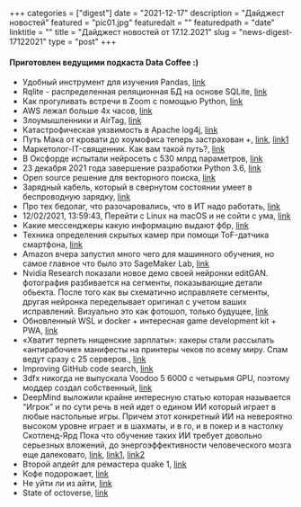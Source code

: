 
+++
categories = ["digest"]
date = "2021-12-17"
description = "Дайджест новостей"
featured = "pic01.jpg"
featuredalt = ""
featuredpath = "date"
linktitle = ""
title = "Дайджест новостей от 17.12.2021"
slug = "news-digest-17122021"
type = "post"
+++

#### Приготовлен ведущими подкаста Data Coffee :)


- Удобный инструмент для изучения Pandas, [link](https://pandastutor.com/index.html)
- Rqlite - распределенная реляционная БД на основе SQLite, [link](https://t.me/dataeng/435)
- Как прогуливать встречи в Zoom с помощью Python, [link](https://habr.com/ru/post/593483/)
- AWS лежал больше 4х часов, [link](https://www.theverge.com/2021/12/7/22822736/amazon-delivery-van-atoz-app-warehouse-outage-aws)
- Злоумышленники и AirTag, [link](https://tjournal.ru/news/489342)
- Катастрофическая уязвимость в Apache log4j, [link](https://www.opennet.ru/opennews/art.shtml?num=56319)
- Путь Мака от кровати до хоумофиса теперь застрахован +, [link](https://www.bsg.bund.de/SharedDocs/Pressemitteilungen/DE/2021/2021_37.html), [link1](https://habr.com/ru/news/t/594883/)
- Маркетолог-IT-священник. Как вам такой путь?, [link](https://vc.ru/life/332812)
- В Оксфорде испытали нейросеть с 530 млрд параметров, [link](https://tjournal.ru/news/492663)
- 23 декабря 2021 года завершение разработки Python 3.6, [link](https://devguide.python.org/#branchstatus)
- Open source решение для векторного поиска, [link](https://vektonn.github.io/vektonn/quick-start/)
- Зарядный кабель, который в свернутом состоянии умеет в беспроводную зарядку, [link](https://vk.cc/c8EkUT)
- Про тех бедолаг, что разочаровались, что в ИТ надо работать, [link](https://journal.tinkoff.ru/it-disillusion/?utm_source=telegram&utm_medium=social)
- 12/02/2021, 13:59:43, Перейти с Linux на macOS и не сойти с ума, [link](https://habr.com/ru/post/588380/)
- Какие мессенджеры какую информацию выдают фбр, [link](https://t.me/oleg_log/5157)
- Техника определения скрытых камер при помощи ToF-датчика смартфона, [link](https://www.opennet.ru/opennews/art.shtml?num=56186)
- Amazon вчера запустил много чего для машинного обучения, но самое главное что было это SageMaker Lab, [link](https://habr.com/ru/company/softline/blog/592907/)
- Nvidia Research показали новое демо своей нейронки editGAN. фотография разбивается на сегменты, показывающие детали обьекта. После того как вы схематично исправляете сегменты, другая нейронка переделывает оригинал с учетом ваших исправлений. Визуально это как фотошоп, только будущее, [link](https://nv-tlabs.github.io/editGAN/)
- Обновленный WSL и docker + интересная game development kit + PWA, [link](https://vc.ru/promo/321661-windows-11-krupneyshee-obnovlenie-os-za-poslednie-gody-vot-sem-glavnyh-izmeneniy-dlya-razrabotchikov)
- «Хватит терпеть нищенские зарплаты»: хакеры стали рассылать «антирабочие» манифесты на принтеры чеков по всему миру. Спам ведут сразу с 25 серверов., [link](https://dtf.ru/life/967604-hvatit-terpet-nishchenskie-zarplaty-hakery-stali-rassylat-antirabochie-manifesty-na-printery-chekov-po-vsemu-miru)
- Improving GitHub code search, [link](https://github.blog/2021-12-08-improving-github-code-search/)
- 3dfx никогда не выпускала Voodoo 5 6000 с четырьмя GPU, поэтому моддер создал собственный, [link](https://www.playground.ru/misc/news/3dfx_nikogda_ne_vypuskala_voodoo_5_6000_s_chetyrmya_gpu_poetomu_modder_sozdal_sobstvennyj-1093066)
- DeepMind выложили крайне интересную статью которая называется “Игрок” и по сути речь в ней идет о едином ИИ который играет в любые настольные игры. Причем этот конкретный ИИ на невероятно высоком уровне играет и в шахматы, и в го, и в покер и в настолку Скотленд-Ярд Пока что обучение таких ИИ требует довольно серьезных вложений, до энергоэффективности человеческого мозга еще далековато, [link](https://t.me/addmeto/4567), [link1](https://en.wikipedia.org/wiki/Scotland_Yard_(board_game).), [link2](https://arxiv.org/pdf/2112.03178.pdf)
- Второй апдейт для ремастера quake 1, [link](https://bethesda.net/en/article/3rYFUPEADaMtS2W4WBLui9/quake-update-2-release-notes-december-2)
- Кофе подорожает, [link](http://vc.ru/food/328716)
- Не уйти ли из айти, [link](https://habr.com/ru/company/regionsoft/blog/595257/)
- State of octoverse, [link](https://octoverse.github.com)